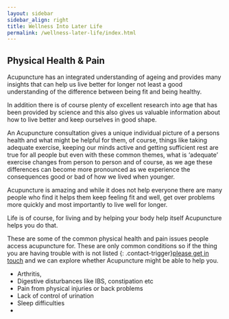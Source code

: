 ```yaml
---
layout: sidebar
sidebar_align: right
title: Wellness Into Later Life
permalink: /wellness-later-life/index.html
---
```


## Physical Health & Pain
Acupuncture has an integrated understanding of ageing and provides many insights that can help us live better for longer not least a good understanding of the difference between being fit and being healthy.

In addition there is of course plenty of excellent research into age that has been provided by science and this also gives us valuable information about how to live better and keep ourselves in good shape.

An Acupuncture consultation gives a unique individual picture of a persons health and what might be helpful for them, of course, things like taking adequate exercise, keeping our minds active and getting sufficient rest are true for all people but even with these common themes, what is ‘adequate’ exercise changes from person to person and of course, as we age these differences can become more pronounced as we experience the consequences good or bad of how we lived when younger.

Acupuncture is amazing and while it does not help everyone there are many people who find it helps them keep feeling fit and well,  get over problems more quickly and most importantly to live well for longer.

Life is of course, for living and by helping your body help itself Acupuncture helps you do that.

These are some of the common physical health and pain issues people access acupuncture for. These are only common conditions so if the thing you are having trouble with is not listed {: .contact-trigger}[please get in touch](#contact-trigger) and we can explore whether Acupuncture might be able to help you.
* Arthritis, 
* Digestive disturbances like IBS, constipation etc
* Pain from physical injuries or back problems
* Lack of control of urination
* Sleep difficulties
* 
